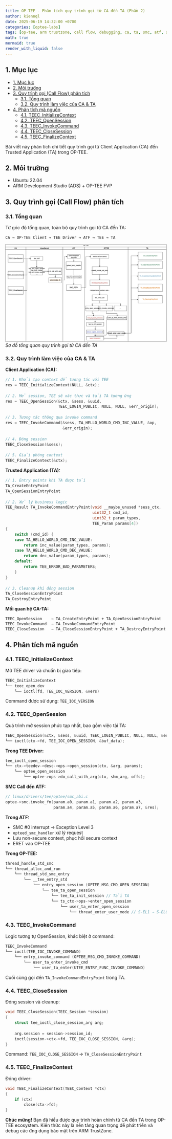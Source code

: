 ```yaml
---
title: OP-TEE - Phân tích quy trình gọi từ CA đến TA (Phần 2)
author: kiennql
date: 2025-06-19 14:32:00 +0700
categories: [optee-labs]
tags: [op-tee, arm trustzone, call flow, debugging, ca, ta, smc, atf, secure world, analysis]
math: true
mermaid: true
render_with_liquid: false
---
```


## 1. Mục lục
- [1. Mục lục](#1-mục-lục)
- [2. Môi trường](#2-môi-trường)
- [3. Quy trình gọi (Call Flow) phân tích](#3-quy-trình-gọi-call-flow-phân-tích)
  - [3.1. Tổng quan](#31-tổng-quan)
  - [3.2. Quy trình làm việc của CA \& TA](#32-quy-trình-làm-việc-của-ca--ta)
- [4. Phân tích mã nguồn](#4-phân-tích-mã-nguồn)
  - [4.1. TEEC\_InitializeContext](#41-teec_initializecontext)
  - [4.2. TEEC\_OpenSession](#42-teec_opensession)
  - [4.3. TEEC\_InvokeCommand](#43-teec_invokecommand)
  - [4.4. TEEC\_CloseSession](#44-teec_closesession)
  - [4.5. TEEC\_FinalizeContext](#45-teec_finalizecontext)

Bài viết này phân tích chi tiết quy trình gọi từ Client Application (CA) đến Trusted Application (TA) trong OP-TEE.

## 2. Môi trường

- Ubuntu 22.04
- ARM Development Studio (ADS) + OP-TEE FVP

## 3. Quy trình gọi (Call Flow) phân tích

### 3.1. Tổng quan

Từ góc độ tổng quan, toàn bộ quy trình gọi từ CA đến TA:

```
CA → OP-TEE Client → TEE Driver → ATF → TEE → TA
```

![Call Flow Diagram](/assets/img/post/optee-call-flow/image.png)
_Sơ đồ tổng quan quy trình gọi từ CA đến TA_

### 3.2. Quy trình làm việc của CA & TA

**Client Application (CA):**

```c
// 1. Khởi tạo context để tương tác với TEE
res = TEEC_InitializeContext(NULL, &ctx);

// 2. Mở session, TEE sẽ xác thực và tải TA tương ứng
res = TEEC_OpenSession(&ctx, &sess, &uuid,
                       TEEC_LOGIN_PUBLIC, NULL, NULL, &err_origin);

// 3. Tương tác thông qua invoke command
res = TEEC_InvokeCommand(&sess, TA_HELLO_WORLD_CMD_INC_VALUE, &op,
                         &err_origin);

// 4. Đóng session
TEEC_CloseSession(&sess);

// 5. Giải phóng context
TEEC_FinalizeContext(&ctx);
```

**Trusted Application (TA):**

```c
// 1. Entry points khi TA được tải
TA_CreateEntryPoint
TA_OpenSessionEntryPoint

// 2. Xử lý business logic
TEE_Result TA_InvokeCommandEntryPoint(void __maybe_unused *sess_ctx,
                                      uint32_t cmd_id,
                                      uint32_t param_types, 
                                      TEE_Param params[4])
{
    switch (cmd_id) {
    case TA_HELLO_WORLD_CMD_INC_VALUE:
        return inc_value(param_types, params);
    case TA_HELLO_WORLD_CMD_DEC_VALUE:
        return dec_value(param_types, params);
    default:
        return TEE_ERROR_BAD_PARAMETERS;
    }
}

// 3. Cleanup khi đóng session
TA_CloseSessionEntryPoint
TA_DestroyEntryPoint
```

**Mối quan hệ CA-TA:**

```
TEEC_OpenSession    → TA_CreateEntryPoint + TA_OpenSessionEntryPoint
TEEC_InvokeCommand  → TA_InvokeCommandEntryPoint
TEEC_CloseSession   → TA_CloseSessionEntryPoint + TA_DestroyEntryPoint
```

## 4. Phân tích mã nguồn

### 4.1. TEEC_InitializeContext

Mở TEE driver và chuẩn bị giao tiếp:

```c
TEEC_InitializeContext
└── teec_open_dev
    └── ioctl(fd, TEE_IOC_VERSION, &vers)
```

Command được sử dụng: `TEE_IOC_VERSION`

### 4.2. TEEC_OpenSession

Quá trình mở session phức tạp nhất, bao gồm việc tải TA:

```c
TEEC_OpenSession(&ctx, &sess, &uuid, TEEC_LOGIN_PUBLIC, NULL, NULL, &err_origin);
└── ioctl(ctx->fd, TEE_IOC_OPEN_SESSION, &buf_data);
```

**Trong TEE Driver:**

```c
tee_ioctl_open_session
└── ctx->teedev->desc->ops->open_session(ctx, &arg, params);
    └── optee_open_session
        └── optee->ops->do_call_with_arg(ctx, shm_arg, offs);
```

**SMC Call đến ATF:**

```c
// linux/drivers/tee/optee/smc_abi.c
optee->smc.invoke_fn(param.a0, param.a1, param.a2, param.a3,
                     param.a4, param.a5, param.a6, param.a7, &res);
```

**Trong ATF:**
- SMC #0 interrupt → Exception Level 3
- `opteed_smc_handler` xử lý request
- Lưu non-secure context, phục hồi secure context
- ERET vào OP-TEE

**Trong OP-TEE:**

```c
thread_handle_std_smc
└── thread_alloc_and_run
    └── thread_std_smc_entry
        └── __tee_entry_std
            └── entry_open_session (OPTEE_MSG_CMD_OPEN_SESSION)
                └── tee_ta_open_session
                    └── tee_ta_init_session // Tải TA
                    └── ts_ctx->ops->enter_open_session
                        └── user_ta_enter_open_session
                            └── thread_enter_user_mode // S-EL1 → S-EL0
```

### 4.3. TEEC_InvokeCommand

Logic tương tự OpenSession, khác biệt ở command:

```c
TEEC_InvokeCommand
└── ioctl(TEE_IOC_INVOKE_COMMAND)
    └── entry_invoke_command (OPTEE_MSG_CMD_INVOKE_COMMAND)
        └── user_ta_enter_invoke_cmd
            └── user_ta_enter(UTEE_ENTRY_FUNC_INVOKE_COMMAND)
```

Cuối cùng gọi đến `TA_InvokeCommandEntryPoint` trong TA.

### 4.4. TEEC_CloseSession

Đóng session và cleanup:

```c
void TEEC_CloseSession(TEEC_Session *session)
{
    struct tee_ioctl_close_session_arg arg;
    
    arg.session = session->session_id;
    ioctl(session->ctx->fd, TEE_IOC_CLOSE_SESSION, &arg);
}
```

Command: `TEE_IOC_CLOSE_SESSION` → `TA_CloseSessionEntryPoint`

### 4.5. TEEC_FinalizeContext

Đóng driver:

```c
void TEEC_FinalizeContext(TEEC_Context *ctx)
{
    if (ctx)
        close(ctx->fd);
}
```

**Chúc mừng!** Bạn đã hiểu được quy trình hoàn chỉnh từ CA đến TA trong OP-TEE ecosystem. Kiến thức này là nền tảng quan trọng để phát triển và debug các ứng dụng bảo mật trên ARM TrustZone.
